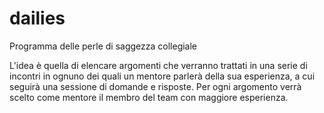 # dailies
Programma delle perle di saggezza collegiale

L'idea è quella di elencare argomenti che verranno trattati in una serie di incontri in ognuno dei quali un mentore parlerà della sua esperienza, a cui seguirà una sessione di domande e risposte.
Per ogni argomento verrà scelto come mentore il membro del team con maggiore esperienza.
